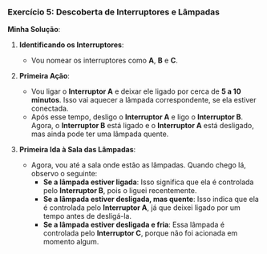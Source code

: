 ### Exercício 5: Descoberta de Interruptores e Lâmpadas

**Minha Solução**:

1. **Identificando os Interruptores**:
   - Vou nomear os interruptores como **A**, **B** e **C**.

2. **Primeira Ação**:
   - Vou ligar o **Interruptor A** e deixar ele ligado por cerca de **5 a 10 minutos**. Isso vai aquecer a lâmpada correspondente, se ela estiver conectada.
   - Após esse tempo, desligo o **Interruptor A** e ligo o **Interruptor B**. Agora, o **Interruptor B** está ligado e o **Interruptor A** está desligado, mas ainda pode ter uma lâmpada quente.

3. **Primeira Ida à Sala das Lâmpadas**:
   - Agora, vou até a sala onde estão as lâmpadas. Quando chego lá, observo o seguinte:
     - **Se a lâmpada estiver ligada**: Isso significa que ela é controlada pelo **Interruptor B**, pois o liguei recentemente.
     - **Se a lâmpada estiver desligada, mas quente**: Isso indica que ela é controlada pelo **Interruptor A**, já que deixei ligado por um tempo antes de desligá-la.
     - **Se a lâmpada estiver desligada e fria**: Essa lâmpada é controlada pelo **Interruptor C**, porque não foi acionada em momento algum.
